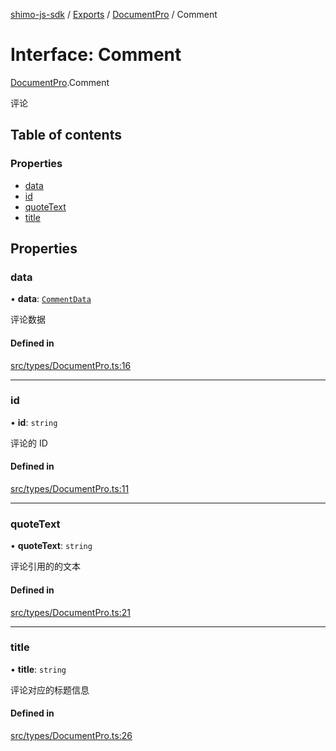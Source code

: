 [shimo-js-sdk](../README.md) / [Exports](../modules.md) / [DocumentPro](../modules/DocumentPro.md) / Comment

# Interface: Comment

[DocumentPro](../modules/DocumentPro.md).Comment

评论

## Table of contents

### Properties

- [data](DocumentPro.Comment.md#data)
- [id](DocumentPro.Comment.md#id)
- [quoteText](DocumentPro.Comment.md#quotetext)
- [title](DocumentPro.Comment.md#title)

## Properties

### data

• **data**: [`CommentData`](DocumentPro.CommentData.md)

评论数据

#### Defined in

[src/types/DocumentPro.ts:16](https://github.com/shimohq/shimo-js-sdk/blob/3201c39/src/types/DocumentPro.ts#L16)

___

### id

• **id**: `string`

评论的 ID

#### Defined in

[src/types/DocumentPro.ts:11](https://github.com/shimohq/shimo-js-sdk/blob/3201c39/src/types/DocumentPro.ts#L11)

___

### quoteText

• **quoteText**: `string`

评论引用的的文本

#### Defined in

[src/types/DocumentPro.ts:21](https://github.com/shimohq/shimo-js-sdk/blob/3201c39/src/types/DocumentPro.ts#L21)

___

### title

• **title**: `string`

评论对应的标题信息

#### Defined in

[src/types/DocumentPro.ts:26](https://github.com/shimohq/shimo-js-sdk/blob/3201c39/src/types/DocumentPro.ts#L26)
